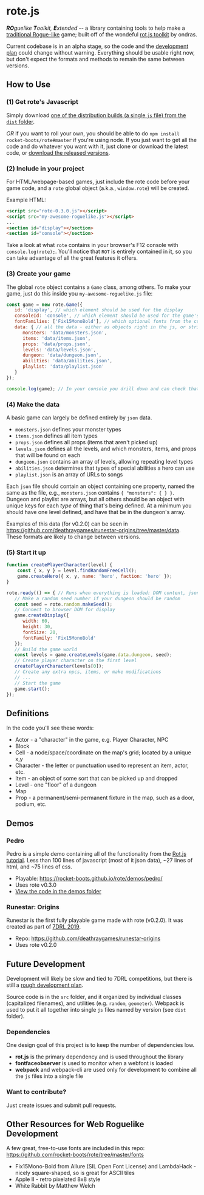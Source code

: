 # rote.js

_**RO**guelike **T**oolkit, **E**xtended_ -- a library containing tools to help make a [traditional Rogue-like](http://www.roguebasin.com/index.php?title=Berlin_Interpretation) game; built off of the wondeful [rot.js toolkit](https://github.com/ondras/rot.js) by ondras.

Current codebase is in an alpha stage, so the code and the [development plan](/docs/development-plan.md) could change without warning. Everything should be usable right now, but don't expect the formats and methods to remain the same between versions.

## How to Use

### (1) Get rote's Javascript

Simply download [one of the distribution builds (a single `js` file) from the `dist` folder](dist).

*OR* if you want to roll your own, you should be able to do `npm install rocket-boots/rote#master` if you're using node. If you just want to get all the code and do whatever you want with it, just clone or download the latest code, or [download the released versions](releases).

### (2) Include in your project

For HTML/webpage-based games, just include the rote code before your game code, and a `rote` global object (a.k.a., `window.rote`) will be created.

Example HTML:
```html
<script src="rote-0.3.0.js"></script>
<script src="my-awesome-roguelike.js"></script>
...
<section id="display"></section>
<section id="console"></section>
```

Take a look at what `rote` contains in your browser's F12 console with `console.log(rote);`. You'll notice that `ROT` is entirely contained in it, so you can take advantage of all the great features it offers.

### (3) Create your game

The global `rote` object contains a `Game` class, among others. To make your game, just do this inside you `my-awesome-roguelike.js` file:

```js
const game = new rote.Game({
   id: 'display', // which element should be used for the display
   consoleId: 'console', // which element should be used for the game's log
   fontFamilies: ['Fix15MonoBold'], // which optional fonts from the css need to be loaded
   data: { // all the data - either as objects right in the js, or strings to their json files
      monsters: 'data/monsters.json',
      items: 'data/items.json',
      props: 'data/props.json',
      levels: 'data/levels.json',
      dungeon: 'data/dungeon.json',
      abilities: 'data/abilities.json',
      playlist: 'data/playlist.json'
   }
});

console.log(game); // In your console you drill down and can check that all your data is there
```

### (4) Make the data

A basic game can largely be defined entirely by `json` data.

* `monsters.json` defines your monster types
* `items.json` defines all item types
* `props.json` defines all props (items that aren't picked up)
* `levels.json` defines all the levels, and which monsters, items, and props that will be found on each
* `dungeon.json` contains an array of levels, allowing repeating level types
* `abilities.json` determines that types of special abilities a hero can use
* `playlist.json` is an array of URLs to songs

Each `json` file should contain an object containing one property, named the same as the file, e.g., `monsters.json` contains `{ "monsters": { } }`. Dungeon and playlist are arrays, but all others should be an object with unique keys for each _type_ of thing that's being defined. At a minimum you should have one level defined, and have that be in the dungeon's array.

Examples of this data (for v0.2.0) can be seen in https://github.com/deathraygames/runestar-origins/tree/master/data. These formats are likely to change between versions.


### (5) Start it up

```js
function createPlayerCharacter(level) {
	const { x, y } = level.findRandomFreeCell();
	game.createHero({ x, y, name: 'hero', faction: 'hero' });
}

rote.ready(() => { // Runs when everything is loaded: DOM content, json data, fonts
   // Make a random seed number if your dungeon should be random
   const seed = rote.random.makeSeed();
   // Connect to browser DOM for display
   game.createDisplay({
      width: 60,
      height: 30,
      fontSize: 20,
      fontFamily: 'Fix15MonoBold' 
   });
   // Build the game world
   const levels = game.createLevels(game.data.dungeon, seed);
   // Create player character on the first level
   createPlayerCharacter(levels[0]);
   // Create any extra npcs, items, or make modifications
   // ...
   // Start the game
   game.start();
});
```

## Definitions

In the code you'll see these words:

- Actor - a "character" in the game, e.g. Player Character, NPC
- Block
- Cell - a node/space/coordinate on the map's grid; located by a unique x,y
- Character - the letter or punctuation used to represent an item, actor, etc.
- Item - an object of some sort that can be picked up and dropped
- Level - one "floor" of a dungeon
- Map
- Prop - a permanent/semi-permanent fixture in the map, such as a door, podium, etc.

## Demos

### Pedro

Pedro is a simple demo containing all of the functionality from the [Rot.js tutorial](http://www.roguebasin.roguelikedevelopment.org/index.php?title=Rot.js_tutorial). Less than 100 lines of javascript (most of it json data), ~27 lines of html, and ~75 lines of css.

   * Playable: https://rocket-boots.github.io/rote/demos/pedro/
   * Uses rote v0.3.0
   * [View the code in the demos folder](demos/pedro/)

### Runestar: Origins

Runestar is the first fully playable game made with rote (v0.2.0). It was created as part of [7DRL 2019](https://itch.io/jam/7drl-challenge-2019).

   * Repo: https://github.com/deathraygames/runestar-origins
   * Uses rote v0.2.0

## Future Development

Development will likely be slow and tied to 7DRL competitions, but there is still a [rough development plan](/docs/development-plan.md). 

Source code is in the `src` folder, and it organized by individual classes (capitalized filenames), and utilities (e.g. `random`, `geometer`). Webpack is used to put it all together into single `js` files named by version (see `dist` folder).

### Dependencies

One design goal of this project is to keep the number of dependencies low.

* **rot.js** is the primary dependency and is used throughout the library
* **fontfaceobserver** is used to monitor when a webfont is loaded
* **webpack** and webpack-cli are used only for development to combine all the `js` files into a single file

### Want to contribute?

Just create issues and submit pull requests.

## Other Resources for Web Roguelike Development

A few great, free-to-use fonts are included in this repo: https://github.com/rocket-boots/rote/tree/master/fonts

* Fix15Mono-Bold from Allure (SIL Open Font License) and LambdaHack - nicely square-shaped, so is great for ASCII tiles
* Apple II - retro pixelated 8x8 style
* White Rabbit by Matthew Welch
